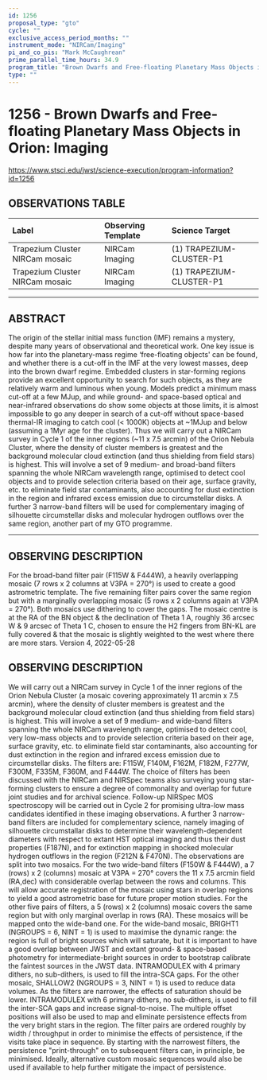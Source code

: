 ```yaml
---
id: 1256
proposal_type: "gto"
cycle: ""
exclusive_access_period_months: ""
instrument_mode: "NIRCam/Imaging"
pi_and_co_pis: "Mark McCaughrean"
prime_parallel_time_hours: 34.9
program_title: "Brown Dwarfs and Free-floating Planetary Mass Objects in Orion: Imaging"
type: ""
---
```

# 1256 - Brown Dwarfs and Free-floating Planetary Mass Objects in Orion: Imaging
https://www.stsci.edu/jwst/science-execution/program-information?id=1256
## OBSERVATIONS TABLE
| Label                             | Observing Template | Science Target           |
| :-------------------------------- | :----------------- | :----------------------- |
| Trapezium Cluster NIRCam mosaic   | NIRCam Imaging     | (1) TRAPEZIUM-CLUSTER-P1 |
| Trapezium Cluster NIRCam mosaic   | NIRCam Imaging     | (1) TRAPEZIUM-CLUSTER-P1 |

---

## ABSTRACT

The origin of the stellar initial mass function (IMF) remains a mystery, despite many years of observational and theoretical work. One key issue is how far into the planetary-mass regime ‘free-floating objects' can be found, and whether there is a cut-off in the IMF at the very lowest masses, deep into the brown dwarf regime. Embedded clusters in star-forming regions provide an excellent opportunity to search for such objects, as they are relatively warm and luminous when young. Models predict a minimum mass cut-off at a few MJup, and while ground- and space-based optical and near-infrared observations do show some objects at those limits, it is almost impossible to go any deeper in search of a cut-off without space-based thermal-IR imaging to catch cool (< 1000K) objects at ~1MJup and below (assuming a 1Myr age for the cluster).
Thus we will carry out a NIRCam survey in Cycle 1 of the inner regions (~11 x 7.5 arcmin) of the Orion Nebula Cluster, where the density of cluster members is greatest and the background molecular cloud extinction (and thus shielding from field stars) is highest. This will involve a set of 9 medium- and broad-band filters spanning the whole NIRCam wavelength range, optimised to detect cool objects and to provide selection criteria based on their age, surface gravity, etc. to eliminate field star contaminants, also accounting for dust extinction in the region and infrared excess emission due to circumstellar disks. A further 3 narrow-band filters will be used for complementary imaging of silhouette circumstellar disks and molecular hydrogen outflows over the same region, another part of my GTO programme.

---

## OBSERVING DESCRIPTION

For the broad-band filter pair (F115W & F444W), a heavily overlapping mosaic (7 rows x 2 columns at V3PA = 270°) is used to create a good astrometric template. The five remaining filter pairs cover the same region but with a marginally overlapping mosaic (5 rows x 2 columns again at V3PA = 270°). Both mosaics use dithering to cover the gaps.
The mosaic centre is at the RA of the BN object & the declination of Theta 1 A, roughly 36 arcsec W & 9 arcsec of Theta 1 C, chosen to ensure the H2 fingers from BN-KL are fully covered & that the mosaic is slightly weighted to the west where there are more stars.
Version 4, 2022-05-28
## OBSERVING DESCRIPTION
We will carry out a NIRCam survey in Cycle 1 of the inner regions of the Orion Nebula Cluster (a mosaic covering approximately 11 arcmin x 7.5 arcmin), where the density of cluster members is greatest and the background molecular cloud extinction (and thus shielding from field stars) is highest. This will involve a set of 9 medium- and wide-band filters spanning the whole NIRCam wavelength range, optimised to detect cool, very low-mass objects and to provide selection criteria based on their age, surface gravity, etc. to eliminate field star contaminants, also accounting for dust extinction in the region and infrared excess emission due to circumstellar disks. The filters are: F115W, F140M, F162M, F182M, F277W, F300M, F335M, F360M, and F444W. The choice of filters has been discussed with the NIRCam and NIRSpec teams also surveying young star-forming clusters to ensure a degree of commonality and overlap for future joint studies and for archival science. Follow-up NIRSpec MOS spectroscopy will be carried out in Cycle 2 for promising ultra-low mass candidates identified in these imaging observations.
A further 3 narrow-band filters are included for complementary science, namely imaging of silhouette circumstallar disks to determine their wavelength-dependent diameters with respect to extant HST optical imaging and thus their dust properties (F187N), and for extinction mapping in shocked molecular hydrogen outflows in the region (F212N & F470N).
The observations are split into two mosaics. For the two wide-band filters (F150W & F444W), a 7 (rows) x 2 (columns) mosaic at V3PA = 270° covers the 11 x 7.5 arcmin field (RA,dec) with considerable overlap between the rows and columns. This will allow accurate registration of the mosaic using stars in overlap regions to yield a good astrometric base for future proper motion studies. For the other five pairs of filters, a 5 (rows) x 2 (columns) mosaic covers the same region but with only marginal overlap in rows (RA). These mosaics will be mapped onto the wide-band one.
For the wide-band mosaic, BRIGHT1 (NGROUPS = 6, NINT = 1) is used to maximise the dynamic range: the region is full of bright sources which will saturate, but it is important to have a good overlap between JWST and extant ground- & space-based photometry for intermediate-bright sources in order to bootstrap calibrate the faintest sources in the JWST data. INTRAMODULEX with 4 primary dithers, no sub-dithers, is used to fill the intra-SCA gaps.
For the other mosaic, SHALLOW2 (NGROUPS = 3, NINT = 1) is used to reduce data volumes. As the filters are narrower, the effects of saturation should be lower. INTRAMODULEX with 6 primary dithers, no sub-dithers, is used to fill the inter-SCA gaps and increase signal-to-noise. The multiple offset positions will also be used to map and eliminate persistence effects from the very bright stars in the region.
The filter pairs are ordered roughly by width / throughput in order to minimise the effects of persistence, if the visits take place in sequence. By starting with the narrowest filters, the persistence "print-through" on to subsequent filters can, in principle, be minimised. Ideally, alternative custom mosaic sequences would also be used if available to help further mitigate the impact of persistence.